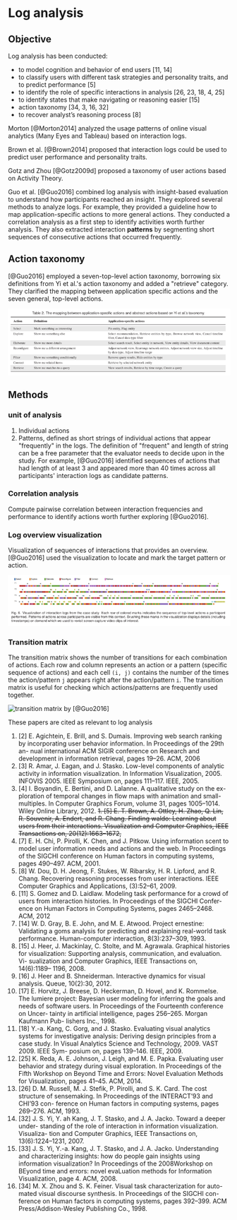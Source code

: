 # Log analysis

## Objective

Log analysis has been conducted:
- to model cognition and behavior of end users [11, 14]
- to classify users with different task strategies and personality traits, and to predict performance [5]
- to identify the role of specific interactions in analysis [26, 23, 18, 4, 25]
- to identify states that make navigating or reasoning easier [15]
- action taxonomy [34, 3, 16, 32]
- to recover analyst’s reasoning process [8]


Morton [@Morton2014] analyzed the usage patterns of online visual analytics (Many Eyes and Tableau) based on interaction logs.

Brown et al. [@Brown2014] proposed that interaction logs could be used to predict user performance and personality traits.

Gotz and Zhou [@Gotz2009d] proposed a taxonomy of user actions based on Activity Theory.

Guo et al. [@Guo2016] combined log analysis with insight-based evaluation to understand how participants reached an insight. They explored several methods to analyze logs. For example, they provided a guideline how to map application-specific actions to more general actions. They conducted a correlation analysis as a first step to identify activities worth further analysis. They also extracted interaction **patterns** by segmenting short sequences of consecutive actions that occurred frequently.

## Action taxonomy
[@Guo2016] employed a seven-top-level action taxonomy, borrowing six definitions from Yi et al.'s action taxonomy and added a "retrieve" category. They clarified the mapping between application specific actions and the seven general, top-level actions.

![action taxonomy employed by [@Guo2016]](./Guo2016-action_taxonomy.png)

## Methods

### unit of analysis

1. Individual actions
2. Patterns, defined as short strings of individual actions that appear "frequently" in the logs. The definition of "frequent" and length of string can be a free parameter that the evaluator needs to decide upon in the study. For example, [@Guo2016] identified sequences of actions that had length of at least 3 and appeared more than 40 times across all participants' interaction logs as candidate patterns.


### Correlation analysis

Compute pairwise correlation between interaction frequencies and performance to identify actions worth further exploring [@Guo2016].

### Log overview visualization

Visualization of sequences of interactions that provides an overview. [@Guo2016] used the visualization to locate and mark the target pattern or action.

![Log overview visualization by [@Guo2016]](./Guo2016-log_visualization.png)


### Transition matrix

The transition matrix shows the number of transitions for each combination of actions. Each row and column represents an action or a pattern (specific sequence of actions) and each cell `(i, j)` contains the number of the times the action/pattern `j` appears right after the action/pattern `i`. The transition matrix is useful for checking which actions/patterns are frequently used together.

![transition matrix by [@Guo2016]](./Guo2016-transition_matrix.png)



These papers are cited as relevant to log analysis
1. [2] E. Agichtein, E. Brill, and S. Dumais. Improving web search ranking by incorporating user behavior information. In Proceedings of the 29th an- nual international ACM SIGIR conference on Research and development in information retrieval, pages 19–26. ACM, 2006
1. [3] R. Amar, J. Eagan, and J. Stasko. Low-level components of analytic activity in information visualization. In Information Visualization, 2005. INFOVIS 2005. IEEE Symposium on, pages 111–117. IEEE, 2005.
1. [4] I. Boyandin, E. Bertini, and D. Lalanne. A qualitative study on the ex- ploration of temporal changes in flow maps with animation and small- multiples. In Computer Graphics Forum, volume 31, pages 1005–1014. Wiley Online Library, 2012.
~~1. [5] E. T. Brown, A. Ottley, H. Zhao, Q. Lin, R. Souvenir, A. Endert, and R. Chang. Finding waldo: Learning about users from their interactions. Visualization and Computer Graphics, IEEE Transactions on, 20(12):1663–1672,~~
1. [7] E. H. Chi, P. Pirolli, K. Chen, and J. Pitkow. Using information scent to model user information needs and actions and the web. In Proceedings of the SIGCHI conference on Human factors in computing systems, pages 490–497. ACM, 2001.
1. [8] W. Dou, D. H. Jeong, F. Stukes, W. Ribarsky, H. R. Lipford, and R. Chang. Recovering reasoning processes from user interactions. IEEE Computer Graphics and Applications, (3):52–61, 2009.
1. [11] S. Gomez and D. Laidlaw. Modeling task performance for a crowd of users from interaction histories. In Proceedings of the SIGCHI Confer- ence on Human Factors in Computing Systems, pages 2465–2468. ACM, 2012
1. [14] W. D. Gray, B. E. John, and M. E. Atwood. Project ernestine: Validating a goms analysis for predicting and explaining real-world task performance. Human-computer interaction, 8(3):237–309, 1993.
1. [15] J. Heer, J. Mackinlay, C. Stolte, and M. Agrawala. Graphical histories for visualization: Supporting analysis, communication, and evaluation. Vi- sualization and Computer Graphics, IEEE Transactions on, 14(6):1189– 1196, 2008.
1. [16] J. Heer and B. Shneiderman. Interactive dynamics for visual analysis. Queue, 10(2):30, 2012.
1. [17] E. Horvitz, J. Breese, D. Heckerman, D. Hovel, and K. Rommelse. The lumiere project: Bayesian user modeling for inferring the goals and needs of software users. In Proceedings of the Fourteenth conference on Uncer- tainty in artificial intelligence, pages 256–265. Morgan Kaufmann Pub- lishers Inc., 1998.
1. [18] Y.-a. Kang, C. Gorg, and J. Stasko. Evaluating visual analytics systems for investigative analysis: Deriving design principles from a case study. In Visual Analytics Science and Technology, 2009. VAST 2009. IEEE Sym- posium on, pages 139–146. IEEE, 2009.
1. [25] K. Reda, A. E. Johnson, J. Leigh, and M. E. Papka. Evaluating user behavior and strategy during visual exploration. In Proceedings of the Fifth Workshop on Beyond Time and Errors: Novel Evaluation Methods for Visualization, pages 41–45. ACM, 2014.
1. [26] D. M. Russell, M. J. Stefik, P. Pirolli, and S. K. Card. The cost structure of sensemaking. In Proceedings of the INTERACT’93 and CHI’93 con- ference on Human factors in computing systems, pages 269–276. ACM, 1993.
1. [32] J. S. Yi, Y. ah Kang, J. T. Stasko, and J. A. Jacko. Toward a deeper under- standing of the role of interaction in information visualization. Visualiza- tion and Computer Graphics, IEEE Transactions on, 13(6):1224–1231, 2007.
1. [33] J. S. Yi, Y.-a. Kang, J. T. Stasko, and J. A. Jacko. Understanding and characterizing insights: how do people gain insights using information visualization? In Proceedings of the 2008Workshop on BEyond time and errors: novel evaLuation methods for Information Visualization, page 4. ACM, 2008.
1. [34] M. X. Zhou and S. K. Feiner. Visual task characterization for auto- mated visual discourse synthesis. In Proceedings of the SIGCHI con- ference on Human factors in computing systems, pages 392–399. ACM Press/Addison-Wesley Publishing Co., 1998.
